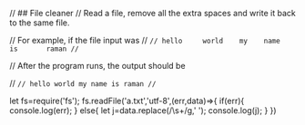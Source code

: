// ## File cleaner
// Read a file, remove all the extra spaces and write it back to the same file.

// For example, if the file input was
// ```
// hello     world    my    name   is       raman
// ```

// After the program runs, the output should be

// ```
// hello world my name is raman
// ```



let fs=require('fs');
fs.readFile('a.txt','utf-8',(err,data)=>{
    if(err){
        console.log(err);
    }
    else{
        let j=data.replace(/\s+/g,' ');
        console.log(j);
    }
})
